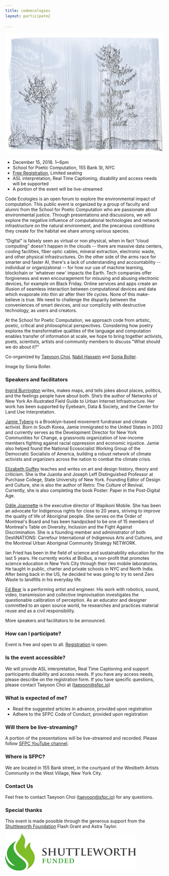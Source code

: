 ```yaml
---
title: codeecologies
layout: participate2

---
```


![](/static/img/participate/codeecologies.jpg )

- December 15, 2018. 1~6pm 
- School for Poetic Computation, 155 Bank St, NYC
- [Free Registration](https://www.eventbrite.com/e/code-ecologies-tickets-52863504164), Limited seating
- ASL interpretation, Real Time Captioning, disability and access needs will be supported
- A portion of the event will be live-streamed  

 
Code Ecologies is an open forum to explore the environmental impact of computation. This public event is organized by a group of faculty and alumni from the School for Poetic Computation who are passionate about environmental justice. Through presentations and discussions, we will explore the negative influence of computational technologies and network infrastructure on the natural environment, and the precarious conditions they create for the habitat we share among various species.

“Digital” is falsely seen as virtual or non physical, when in fact “cloud computing” doesn't happen in the clouds -- there are massive data centers, cooling facilities, fiber optic cables, mineral extraction, electronic waste, and other physical infrastructures. On the other side of the arms race for smarter and faster AI, there's a lack of understanding and accountability -- individual or organizational -- for how our use of machine learning, blockchain or 'whatever new' impacts the Earth. Tech companies offer forgiveness and even encouragement for misusing and abusing electronic devices, for example on Black Friday. Online services and apps create an illusion of seamless interaction between computational devices and data which evaporate into thin air after their life cycles. None of this make-believe is true. We need to challenge the disparity between the conveniences of smart devices, and our complicity with destructive technology, as users and creators.  

At the School for Poetic Computation, we approach code from artistic, poetic, critical and philosophical perspectives. Considering how poetry explores the transformative qualities of the language and computation enables transfer of information at scale, we hope to bring together activists, poets, scientists, artists and community members to discuss "What should we do about it?" 

Co-organized by [Taeyoon Choi](http://taeyoonchoi.com), [Nabil Hassein](https://nabilhassein.github.io/) and [Sonia Boller](https://soniaboller.herokuapp.com/). 

Image by Sonia Boller. 

### Speakers and facilitators 

[Ingrid Burrington](http://lifewinning.com/) writes, makes maps, and tells jokes about places, politics, and the feelings people have about both. She’s the author of Networks of New York An Illustrated Field Guide to Urban Internet Infrastructure. Her work has been supported by Eyebeam, Data & Society, and the Center for Land Use Interpretation.

[Jamie Tyberg](https://twitter.com/jtbrg) is a Brooklyn-based movement fundraiser and climate activist. Born in South Korea, Jamie immigrated to the United States in 2002 and currently serves as the Development Director for New York Communities for Change, a grassroots organization of low-income members fighting against racial oppression and economic injustice. Jamie also helped found the National Ecosocialist Working Group of the Democratic Socialists of America, building a robust network of climate activists and organizers across the nation to combat the climate crisis.

[Elizabeth Guffey](https://www.purchase.edu/live/profiles/498-elizabeth-guffey) teaches and writes on art and design history, theory and criticism. She is the Juanita and Joseph Leff Distinguished Professor at Purchase College, State University of New York. Founding Editor of Design and Culture, she is also the author of Retro: The Culture of Revival. Currently, she is also completing the book Poster: Paper in the Post-Digital Age. 

[Odile Joannette](http://www.wapikoni.ca/home) is the executive director of Wapikoni Mobile. She has been an advocate for Indigenous rights for close to 20 years, striving to improve the quality of life of Aboriginal people. She serves on the Order of Montreal's Board and has been handpicked to be one of 15 members of Montreal's Table on Diversity, Inclusion and the Fight Against Discrimination. She is a founding member and administrator of both DestiNATIONS: Carrefour International of Indigenous Arts and Cultures, and the Montreal Urban Aboriginal Community Strategy NETWORK. 

Ian Fried has been in the field of science and sustainability education for the last 5 years. He currently works at BioBus, a non-profit that promotes science education in New York City through their two mobile laboratories. He taught in public, charter and private schools in NYC and North India. After being back in the US, he decided he was going to try to send Zero Waste to landfills in his everyday life.  

[Ed Bear](http://www.exitrip.org/Main.html) is a performing artist and engineer. His work with robotics, sound, video, transmission and collective improvisation investigates the questionable calibration of perception. As an educator and designer committed to an open source world, he researches and practices material reuse and as a civil responsibility.


More speakers and facilitators to be announced. 

### How can I participate? 
 
Event is free and open to all. [Registration](https://www.eventbrite.com/e/code-ecologies-tickets-52863504164) is open. 

### Is the event accessible?

We will provide ASL interpretation, Real Time Captioning and support participants disability and access needs. If you have any access needs, please describe on the registration form. If you have specific questions, please contact Taeyoon Choi at (taeyoon@sfpc.io)

### What is expected of me?

- Read the suggested articles in advance, provided upon registration
- Adhere to the SFPC Code of Conduct, provided upon registration


### Will there be live-streaming?

A portion of the presentations will be live-streamed and recorded. Please follow [SFPC YouTube channel](https://www.youtube.com/channel/UCJRxMPL2ZgzjLEemfFwmbPg).

### Where is SFPC?

We are located in 155 Bank street, in the courtyard of the Westbeth Artists Community in the West Village, New York City.

### Contact Us

Feel free to contact Taeyoon Choi (taeyoon@sfpc.io) for any questions.

### Special thanks 

This event is made possible through the generous support from the [Shuttleworth Foundation](https://www.shuttleworthfoundation.org/) Flash Grant and Astra Taylor. 


![](/static/img/participate/shuttleworth.jpg )



